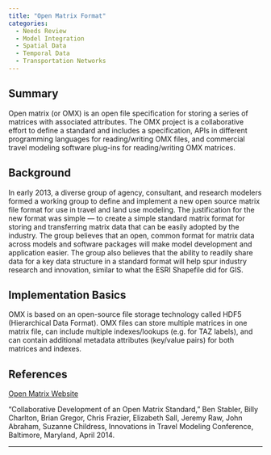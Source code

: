```yaml
---
title: "Open Matrix Format"
categories:
  - Needs Review
  - Model Integration
  - Spatial Data
  - Temporal Data
  - Transportation Networks
---
```


Summary
-------

Open matrix (or OMX) is an open file specification for storing a series of matrices with associated attributes. The OMX project is a collaborative effort to define a standard and includes a specification, APIs in different programming languages for reading/writing OMX files, and commercial travel modeling software plug-ins for reading/writing OMX matrices.

Background
----------

In early 2013, a diverse group of agency, consultant, and research modelers formed a working group to define and implement a new open source matrix file format for use in travel and land use modeling. The justification for the new format was simple — to create a simple standard matrix format for storing and transferring matrix data that can be easily adopted by the industry. The group believes that an open, common format for matrix data across models and software packages will make model development and application easier. The group also believes that the ability to readily share data for a key data structure in a standard format will help spur industry research and innovation, similar to what the ESRI Shapefile did for GIS.

Implementation Basics
---------------------

OMX is based on an open-source file storage technology called HDF5 (Hierarchical Data Format). OMX files can store multiple matrices in one matrix file, can include multiple indexes/lookups (e.g. for TAZ labels), and can contain additional metadata attributes (key/value pairs) for both matrices and indexes.

References
----------

[Open Matrix Website](https://github.com/osPlanning/omx/)

“Collaborative Development of an Open Matrix Standard,” Ben Stabler, Billy Charlton, Brian Gregor, Chris Frazier, Elizabeth Sall, Jeremy Raw, John Abraham, Suzanne Childress, Innovations in Travel Modeling Conference, Baltimore, Maryland, April 2014.

------------------------------------------------------------------------

